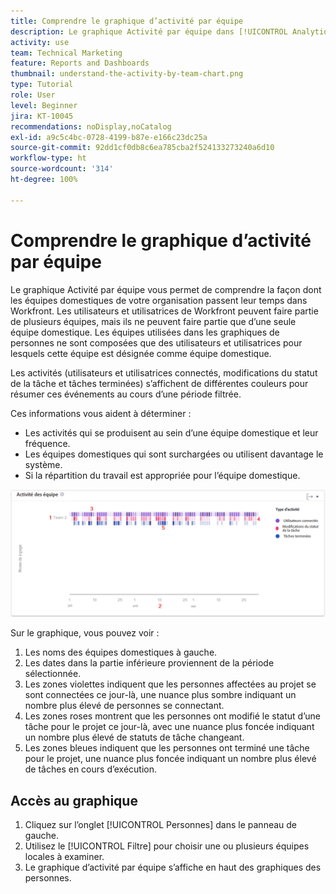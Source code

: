 ```yaml
---
title: Comprendre le graphique d’activité par équipe
description: Le graphique Activité par équipe dans [!UICONTROL Analytique améliorée] vous permet de comprendre la façon dont les équipes internes de votre organisation passent leur temps dans Workfront.
activity: use
team: Technical Marketing
feature: Reports and Dashboards
thumbnail: understand-the-activity-by-team-chart.png
type: Tutorial
role: User
level: Beginner
jira: KT-10045
recommendations: noDisplay,noCatalog
exl-id: a9c5c4bc-0728-4199-b87e-e166c23dc25a
source-git-commit: 92dd1cf0db8c6ea785cba2f524133273240a6d10
workflow-type: ht
source-wordcount: '314'
ht-degree: 100%

---
```


# Comprendre le graphique d’activité par équipe

Le graphique Activité par équipe vous permet de comprendre la façon dont les équipes domestiques de votre organisation passent leur temps dans Workfront. Les utilisateurs et utilisatrices de Workfront peuvent faire partie de plusieurs équipes, mais ils ne peuvent faire partie que d’une seule équipe domestique. Les équipes utilisées dans les graphiques de personnes ne sont composées que des utilisateurs et utilisatrices pour lesquels cette équipe est désignée comme équipe domestique.

Les activités (utilisateurs et utilisatrices connectés, modifications du statut de la tâche et tâches terminées) s’affichent de différentes couleurs pour résumer ces événements au cours d’une période filtrée.

Ces informations vous aident à déterminer :

* Les activités qui se produisent au sein d’une équipe domestique et leur fréquence.
* Les équipes domestiques qui sont surchargées ou utilisent davantage le système.
* Si la répartition du travail est appropriée pour l’équipe domestique.

![Image montrant un graphique d’activité par équipe avec des chiffres sur les zones décrites dans les puces ci-dessous](assets/section-3-1.png)

Sur le graphique, vous pouvez voir :

1. Les noms des équipes domestiques à gauche.
1. Les dates dans la partie inférieure proviennent de la période sélectionnée.
1. Les zones violettes indiquent que les personnes affectées au projet se sont connectées ce jour-là, une nuance plus sombre indiquant un nombre plus élevé de personnes se connectant.
1. Les zones roses montrent que les personnes ont modifié le statut d’une tâche pour le projet ce jour-là, avec une nuance plus foncée indiquant un nombre plus élevé de statuts de tâche changeant.
1. Les zones bleues indiquent que les personnes ont terminé une tâche pour le projet, une nuance plus foncée indiquant un nombre plus élevé de tâches en cours d’exécution.

## Accès au graphique

1. Cliquez sur l’onglet [!UICONTROL Personnes] dans le panneau de gauche.
1. Utilisez le [!UICONTROL Filtre] pour choisir une ou plusieurs équipes locales à examiner.
1. Le graphique d’activité par équipe s’affiche en haut des graphiques des personnes.

